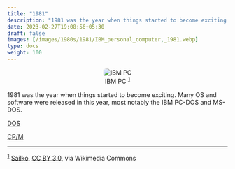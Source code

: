 ```yaml
---
title: "1981"
description: "1981 was the year when things started to become exciting. Many OS and software were released in this year, most notably the IBM PC-DOS and MS-DOS."
date: 2023-02-27T19:08:56+05:30
draft: false
images: [/images/1980s/1981/IBM_personal_computer,_1981.webp]
type: docs
weight: 100
---
```


<div style="text-align: center;">
<figure>
<img src="/images/1980s/1981/IBM_personal_computer,_1981.webp" alt="IBM PC" style="border-radius: 15%">
<figcaption>IBM PC <sup><a href="#footnote1" id="1">1</a></sup></figcaption>
</figure>
</div>

1981 was the year when things started to become exciting. Many OS and software were released in this year, most notably the IBM PC-DOS and MS-DOS.

<section class="section section-sm">
  <div class="container">
    <div class="row justify-content-center text-center">
      <div class="col-lg-5">
        <p><a class="btn btn-primary btn-lg px-4 mb-1" href="dos/" role="button">DOS</a></p>
      </div>
      <div class="col-lg-5">
        <p><a class="btn btn-primary btn-lg px-4 mb-1" href="cpm/" role="button">CP/M</a></p>
      </div>
    </div>
  </div>
</section>

<hr>

<sup><a href="#1" id="footnote1">1</a></sup> <a href="https://commons.wikimedia.org/wiki/File:IBM_personal_computer,_1981.jpg">Sailko</a>, <a href="https://creativecommons.org/licenses/by/3.0">CC BY 3.0</a>, via Wikimedia Commons
